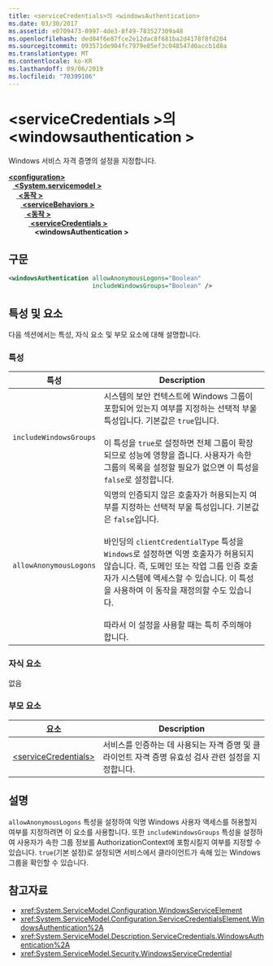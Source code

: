 ```yaml
---
title: <serviceCredentials>의 <windowsAuthentication>
ms.date: 03/30/2017
ms.assetid: e0709473-0997-4de3-8f49-783527309a48
ms.openlocfilehash: ded04f6e87fce2e12dac8f681ba2d4178f8fd204
ms.sourcegitcommit: 093571de904fc7979e85ef3c048547d0accb1d8a
ms.translationtype: MT
ms.contentlocale: ko-KR
ms.lasthandoff: 09/06/2019
ms.locfileid: "70399106"
---
```

# <a name="windowsauthentication-of-servicecredentials"></a>\<serviceCredentials >의 \<windowsauthentication >
Windows 서비스 자격 증명의 설정을 지정합니다.  
  
[ **\<configuration>** ](../configuration-element.md)\
&nbsp;&nbsp;[ **\<System.servicemodel >** ](system-servicemodel.md)\
&nbsp;&nbsp;&nbsp;&nbsp;[ **\<동작 >** ](behaviors.md)\
&nbsp;&nbsp;&nbsp;&nbsp;&nbsp;&nbsp;[ **\<serviceBehaviors >** ](servicebehaviors.md)\
&nbsp;&nbsp;&nbsp;&nbsp;&nbsp;&nbsp;&nbsp;&nbsp;[ **\<동작 >** ](behavior-of-servicebehaviors.md)\
&nbsp;&nbsp;&nbsp;&nbsp;&nbsp;&nbsp;&nbsp;&nbsp;&nbsp;&nbsp;[ **\<serviceCredentials >** ](servicecredentials.md)\
&nbsp;&nbsp;&nbsp;&nbsp;&nbsp;&nbsp;&nbsp;&nbsp;&nbsp;&nbsp;&nbsp;&nbsp; **\<windowsAuthentication >**  
  
## <a name="syntax"></a>구문  
  
```xml  
<windowsAuthentication allowAnonymousLogons="Boolean"
                       includeWindowsGroups="Boolean" />
```  
  
## <a name="attributes-and-elements"></a>특성 및 요소  
 다음 섹션에서는 특성, 자식 요소 및 부모 요소에 대해 설명합니다.  
  
### <a name="attributes"></a>특성  
  
|특성|Description|  
|---------------|-----------------|  
|`includeWindowsGroups`|시스템의 보안 컨텍스트에 Windows 그룹이 포함되어 있는지 여부를 지정하는 선택적 부울 특성입니다. 기본값은 `true`입니다.<br /><br /> 이 특성을 `true`로 설정하면 전체 그룹이 확장되므로 성능에 영향을 줍니다. 사용자가 속한 그룹의 목록을 설정할 필요가 없으면 이 특성을 `false`로 설정합니다.|  
|`allowAnonymousLogons`|익명의 인증되지 않은 호출자가 허용되는지 여부를 지정하는 선택적 부울 특성입니다. 기본값은 `false`입니다.<br /><br /> 바인딩의 `clientCredentialType` 특성을 `Windows`로 설정하면 익명 호출자가 허용되지 않습니다. 즉, 도메인 또는 작업 그룹 인증 호출자가 시스템에 액세스할 수 있습니다. 이 특성을 사용하여 이 동작을 재정의할 수도 있습니다.<br /><br /> 따라서 이 설정을 사용할 때는 특히 주의해야 합니다.|  
  
### <a name="child-elements"></a>자식 요소  
 없음  
  
### <a name="parent-elements"></a>부모 요소  
  
|요소|Description|  
|-------------|-----------------|  
|[\<serviceCredentials>](servicecredentials.md)|서비스를 인증하는 데 사용되는 자격 증명 및 클라이언트 자격 증명 유효성 검사 관련 설정을 지정합니다.|  
  
## <a name="remarks"></a>설명  
 `allowAnonymousLogons` 특성을 설정하여 익명 Windows 사용자 액세스를 허용할지 여부를 지정하려면 이 요소를 사용합니다. 또한 `includeWindowsGroups` 특성을 설정하여 사용자가 속한 그룹 정보를 AuthorizationContext에 포함시킬지 여부를 지정할 수 있습니다. `true`(기본 설정)로 설정되면 서비스에서 클라이언트가 속해 있는 Windows 그룹을 확인할 수 있습니다.  
  
## <a name="see-also"></a>참고자료

- <xref:System.ServiceModel.Configuration.WindowsServiceElement>
- <xref:System.ServiceModel.Configuration.ServiceCredentialsElement.WindowsAuthentication%2A>
- <xref:System.ServiceModel.Description.ServiceCredentials.WindowsAuthentication%2A>
- <xref:System.ServiceModel.Security.WindowsServiceCredential>
